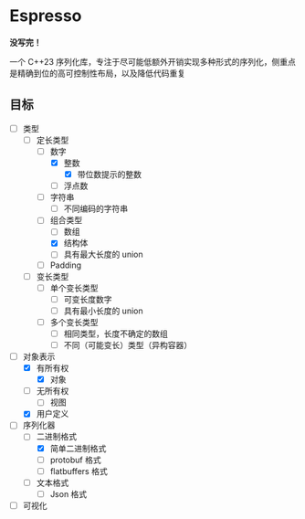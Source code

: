 # Espresso

**没写完！**

一个 C++23 序列化库，专注于尽可能低额外开销实现多种形式的序列化，侧重点是精确到位的高可控制性布局，以及降低代码重复

## 目标

- [ ] 类型
  - [ ] 定长类型
    - [ ] 数字
      - [x] 整数
        - [x] 带位数提示的整数
      - [ ] 浮点数
    - [ ] 字符串
      - [ ] 不同编码的字符串
    - [ ] 组合类型
      - [ ] 数组
      - [x] 结构体
      - [ ] 具有最大长度的 union
    - [ ] Padding
  - [ ] 变长类型
    - [ ] 单个变长类型
      - [ ] 可变长度数字
      - [ ] 具有最小长度的 union
    - [ ] 多个变长类型
      - [ ] 相同类型，长度不确定的数组
      - [ ] 不同（可能变长）类型（异构容器）
- [ ] 对象表示
  - [x] 有所有权
    - [x] 对象
  - [ ] 无所有权
    - [ ] 视图
  - [x] 用户定义
- [ ] 序列化器
  - [ ] 二进制格式
    - [x] 简单二进制格式
    - [ ] protobuf 格式
    - [ ] flatbuffers 格式
  - [ ] 文本格式
    - [ ] Json 格式
- [ ] 可视化
